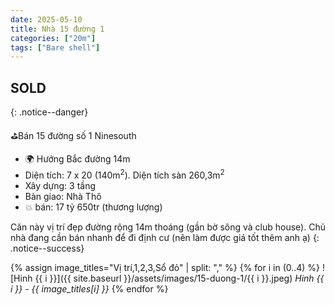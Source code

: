 ```yaml
---
date: 2025-05-10
title: Nhà 15 đường 1
categories: ["20m"]
tags: ["Bare shell"] 
---
```


## SOLD
{: .notice--danger}

⛳️Bán 15 đường số 1 Ninesouth
- 🌍 Hướng Bắc đường 14m
- Diện tích: 7 x 20 (140m<sup>2</sup>). Diện tích sàn 260,3m<sup>2</sup>
- Xây dựng: 3 tầng
- Bàn giao: Nhà Thô
- 💥 bán: 17 tỷ 650tr (thương lượng)

Căn này vị trí đẹp đường rộng 14m thoáng (gần bờ sông và club house). Chủ nhà đang cần bán nhanh để đi định cư (nên làm được giá tốt thêm anh ạ)
{: .notice--success}

{% assign image_titles="Vị trí,1,2,3,Sổ đỏ" | split: "," %}
{% for i in (0..4) %}
![Hinh {{ i }}]({{ site.baseurl }}/assets/images/15-duong-1/{{ i }}.jpeg)
_Hinh {{ i }} - {{ image_titles[i] }}_
{% endfor %}
